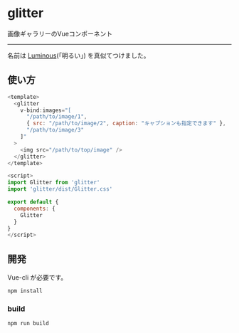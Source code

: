 # glitter

画像ギャラリーのVueコンポーネント

---

名前は [Luminous](https://github.com/imgix/luminous)(「明るい」) を真似てつけました。

## 使い方

```js
<template>
  <glitter
    v-bind:images="[
      "/path/to/image/1",
      { src: "/path/to/image/2", caption: "キャプションも指定できます" },
      "/path/to/image/3"
    ]"
  >
    <img src="/path/to/top/image" />
  </glitter>
</template>

<script>
import Glitter from 'glitter'
import 'glitter/dist/Glitter.css'

export default {
  components: {
    Glitter
  }
}
</script>
```

## 開発

Vue-cli が必要です。

```
npm install
```

### build

```
npm run build
```

